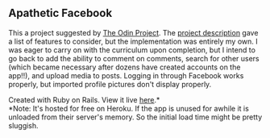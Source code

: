 <h2>Apathetic Facebook</h2>

This a project suggested by <a href='theodinproject.com'>The Odin Project</a>. The <a href='https://www.theodinproject.com/courses/ruby-on-rails/lessons/final-project'>project description</a> gave a list of features to consider, but the implementation was entirely my own. I was eager to carry on with the curriculum upon completion, but I intend to go back to add the ability to comment on comments, search for other users (which became necessary after dozens have created accounts on the app!!), and upload media to posts. Logging in through Facebook works properly, but imported profile pictures don't display properly. 


Created with Ruby on Rails. View it live <a href='https://warm-everglades-80886.herokuapp.com/'>here</a>.* 
<br>
\*Note: It's hosted for free on Heroku. If the app is unused for awhile it is unloaded from their server's memory. So the initial load time might be pretty sluggish. 
